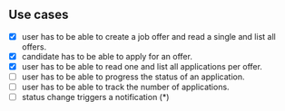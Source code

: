 ## Use cases
- [x] user has to be able to create a job offer and read a single and list all offers. 
- [x] candidate has to be able to apply for an offer.
- [x] user has to be able to read one and list all applications per offer.
- [ ] user has to be able to progress the status of an application.
- [ ] user has to be able to track the number of applications.
- [ ] status change triggers a notification (*)

